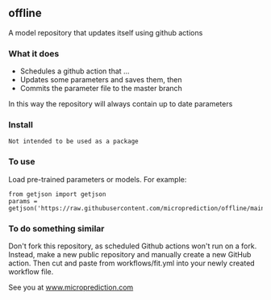 ## offline
A model repository that updates itself using github actions

### What it does 

 - Schedules a github action that ...
 - Updates some parameters and saves them, then 
 - Commits the parameter file to the master branch

In this way the repository will always contain up to date parameters

### Install

    Not intended to be used as a package

### To use

Load pre-trained parameters or models. For example:

    from getjson import getjson
    params = getjson('https://raw.githubusercontent.com/microprediction/offline/main/modelfits/expnorm/z1~altitude~3555.json')


### To do something similar 

Don't fork this repository, as scheduled Github actions won't run on a fork. Instead, 
make a new public repository and manually create a new GitHub action. Then cut and paste from workflows/fit.yml into your newly created workflow file.
 
 
See you at www.microprediction.com 

